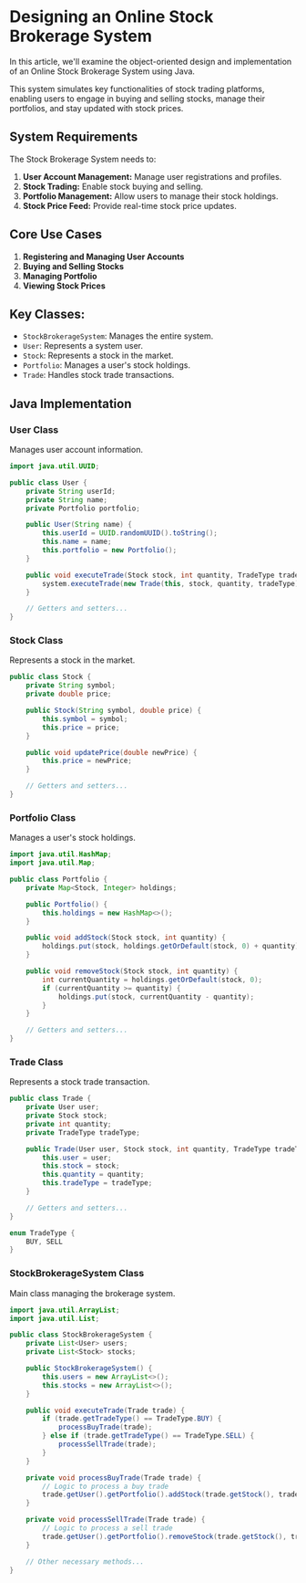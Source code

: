 # Designing an Online Stock Brokerage System

In this article, we'll examine the object-oriented design and implementation of an Online Stock Brokerage System using Java. 

This system simulates key functionalities of stock trading platforms, enabling users to engage in buying and selling stocks, manage their portfolios, and stay updated with stock prices.

## System Requirements

The Stock Brokerage System needs to:

1. **User Account Management:** Manage user registrations and profiles.
2. **Stock Trading:** Enable stock buying and selling.
3. **Portfolio Management:** Allow users to manage their stock holdings.
4. **Stock Price Feed:** Provide real-time stock price updates.

## Core Use Cases

1. **Registering and Managing User Accounts**
2. **Buying and Selling Stocks**
3. **Managing Portfolio**
4. **Viewing Stock Prices**

## Key Classes:
- `StockBrokerageSystem`: Manages the entire system.
- `User`: Represents a system user.
- `Stock`: Represents a stock in the market.
- `Portfolio`: Manages a user's stock holdings.
- `Trade`: Handles stock trade transactions.

## Java Implementation

### User Class
Manages user account information.

```java
import java.util.UUID;

public class User {
    private String userId;
    private String name;
    private Portfolio portfolio;

    public User(String name) {
        this.userId = UUID.randomUUID().toString();
        this.name = name;
        this.portfolio = new Portfolio();
    }

    public void executeTrade(Stock stock, int quantity, TradeType tradeType, StockBrokerageSystem system) {
        system.executeTrade(new Trade(this, stock, quantity, tradeType));
    }

    // Getters and setters...
}
```
### Stock Class
Represents a stock in the market.
```java
public class Stock {
    private String symbol;
    private double price;

    public Stock(String symbol, double price) {
        this.symbol = symbol;
        this.price = price;
    }

    public void updatePrice(double newPrice) {
        this.price = newPrice;
    }

    // Getters and setters...
}
```
### Portfolio Class
Manages a user's stock holdings.
```java
import java.util.HashMap;
import java.util.Map;

public class Portfolio {
    private Map<Stock, Integer> holdings;

    public Portfolio() {
        this.holdings = new HashMap<>();
    }

    public void addStock(Stock stock, int quantity) {
        holdings.put(stock, holdings.getOrDefault(stock, 0) + quantity);
    }

    public void removeStock(Stock stock, int quantity) {
        int currentQuantity = holdings.getOrDefault(stock, 0);
        if (currentQuantity >= quantity) {
            holdings.put(stock, currentQuantity - quantity);
        }
    }

    // Getters and setters...
}
```
### Trade Class
Represents a stock trade transaction.
```java
public class Trade {
    private User user;
    private Stock stock;
    private int quantity;
    private TradeType tradeType;

    public Trade(User user, Stock stock, int quantity, TradeType tradeType) {
        this.user = user;
        this.stock = stock;
        this.quantity = quantity;
        this.tradeType = tradeType;
    }

    // Getters and setters...
}

enum TradeType {
    BUY, SELL
}
```
### StockBrokerageSystem Class
Main class managing the brokerage system.
```java
import java.util.ArrayList;
import java.util.List;

public class StockBrokerageSystem {
    private List<User> users;
    private List<Stock> stocks;

    public StockBrokerageSystem() {
        this.users = new ArrayList<>();
        this.stocks = new ArrayList<>();
    }

    public void executeTrade(Trade trade) {
        if (trade.getTradeType() == TradeType.BUY) {
            processBuyTrade(trade);
        } else if (trade.getTradeType() == TradeType.SELL) {
            processSellTrade(trade);
        }
    }

    private void processBuyTrade(Trade trade) {
        // Logic to process a buy trade
        trade.getUser().getPortfolio().addStock(trade.getStock(), trade.getQuantity());
    }

    private void processSellTrade(Trade trade) {
        // Logic to process a sell trade
        trade.getUser().getPortfolio().removeStock(trade.getStock(), trade.getQuantity());
    }

    // Other necessary methods...
}
```